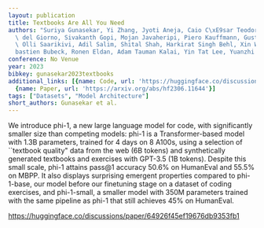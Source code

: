 ```yaml
---
layout: publication
title: Textbooks Are All You Need
authors: "Suriya Gunasekar, Yi Zhang, Jyoti Aneja, Caio C\xE9sar Teodoro Mendes, Allie\
  \ del Giorno, Sivakanth Gopi, Mojan Javaheripi, Piero Kauffmann, Gustavo de Rosa,\
  \ Olli Saarikivi, Adil Salim, Shital Shah, Harkirat Singh Behl, Xin Wang, S\xE9\
  bastien Bubeck, Ronen Eldan, Adam Tauman Kalai, Yin Tat Lee, Yuanzhi Li"
conference: No Venue
year: 2023
bibkey: gunasekar2023textbooks
additional_links: [{name: Code, url: 'https://huggingface.co/discussions/paper/64926f45ef19676db9353fb1'},
  {name: Paper, url: 'https://arxiv.org/abs/hf2306.11644'}]
tags: ["Datasets", "Model Architecture"]
short_authors: Gunasekar et al.
---
```

We introduce phi-1, a new large language model for code, with significantly smaller size than competing models: phi-1 is a Transformer-based model with 1.3B parameters, trained for 4 days on 8 A100s, using a selection of ``textbook quality" data from the web (6B tokens) and synthetically generated textbooks and exercises with GPT-3.5 (1B tokens). Despite this small scale, phi-1 attains pass@1 accuracy 50.6% on HumanEval and 55.5% on MBPP. It also displays surprising emergent properties compared to phi-1-base, our model before our finetuning stage on a dataset of coding exercises, and phi-1-small, a smaller model with 350M parameters trained with the same pipeline as phi-1 that still achieves 45% on HumanEval.

https://huggingface.co/discussions/paper/64926f45ef19676db9353fb1